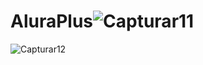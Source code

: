 
# AluraPlus![Capturar11](https://user-images.githubusercontent.com/68878547/230515371-e677b904-33dc-4539-b89a-3c3bf4376854.JPG)
![Capturar12](https://user-images.githubusercontent.com/68878547/230517261-a1bd09af-0519-452e-bd57-f510c1869fb0.JPG)

